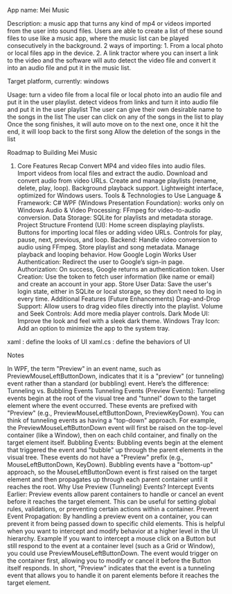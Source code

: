 App name: Mei Music

Description: a music app that turns any kind of mp4 or videos imported from the user into sound files. Users are able to create a list of these sound files to use like a music app, where the music list can be played consecutively in the background. 2 ways of importing: 1. From a local photo or local files app in the device. 2. A link tractor where you can insert a link to the video and the software will auto detect the video file and convert it into an audio file and put it in the music list.

Target platform, currently: windows

Usage:
turn a video file from a local file or local photo into an audio file and put it in the user playlist. 
detect videos from links and turn it into audio file and put it in the user playlist
The user can give their own desirable name to the songs in the list
The user can click on any of the songs in the list to play
Once the song finishes, it will auto move on to the next one, once it hit the end, it will loop back to the first song
Allow the deletion of the songs in the list

Roadmap to Building Mei Music
1. Core Features Recap
Convert MP4 and video files into audio files.
Import videos from local files and extract the audio.
Download and convert audio from video URLs.
Create and manage playlists (rename, delete, play, loop).
Background playback support.
Lightweight interface, optimized for Windows users.
Tools & Technologies to Use
Language & Framework:
C# WPF (Windows Presentation Foundation): works only on Windows
Audio & Video Processing:
FFmpeg for video-to-audio conversion.
Data Storage:
SQLite for playlists and metadata storage.
Project Structure
Frontend (UI):
Home screen displaying playlists.
Buttons for importing local files or adding video URLs.
Controls for play, pause, next, previous, and loop.
Backend:
Handle video conversion to audio using FFmpeg.
Store playlist and song metadata.
Manage playback and looping behavior.
How Google Login Works
User Authentication: Redirect the user to Google’s sign-in page.
Authorization: On success, Google returns an authentication token.
User Creation: Use the token to fetch user information (like name or email) and create an account in your app.
Store User Data: Save the user's login state, either in SQLite or local storage, so they don’t need to log in every time.
Additional Features (Future Enhancements)
Drag-and-Drop Support: Allow users to drag video files directly into the playlist.
Volume and Seek Controls: Add more media player controls.
Dark Mode UI: Improve the look and feel with a sleek dark theme.
Windows Tray Icon: Add an option to minimize the app to the system tray.

xaml : define the looks of UI
xaml.cs : define the behaviors of UI



Notes

In WPF, the term "Preview" in an event name, such as PreviewMouseLeftButtonDown, indicates that it is a "preview" (or tunneling) event rather than a standard (or bubbling) event.
Here’s the difference:
Tunneling vs. Bubbling Events
Tunneling Events (Preview Events):
Tunneling events begin at the root of the visual tree and "tunnel" down to the target element where the event occurred.
These events are prefixed with "Preview" (e.g., PreviewMouseLeftButtonDown, PreviewKeyDown).
You can think of tunneling events as having a "top-down" approach. For example, the PreviewMouseLeftButtonDown event will first be raised on the top-level container (like a Window), then on each child container, and finally on the target element itself.
Bubbling Events:
Bubbling events begin at the element that triggered the event and "bubble" up through the parent elements in the visual tree.
These events do not have a "Preview" prefix (e.g., MouseLeftButtonDown, KeyDown).
Bubbling events have a "bottom-up" approach, so the MouseLeftButtonDown event is first raised on the target element and then propagates up through each parent container until it reaches the root.
Why Use Preview (Tunneling) Events?
Intercept Events Earlier: Preview events allow parent containers to handle or cancel an event before it reaches the target element. This can be useful for setting global rules, validations, or preventing certain actions within a container.
Prevent Event Propagation: By handling a preview event on a container, you can prevent it from being passed down to specific child elements. This is helpful when you want to intercept and modify behavior at a higher level in the UI hierarchy.
Example
If you want to intercept a mouse click on a Button but still respond to the event at a container level (such as a Grid or Window), you could use PreviewMouseLeftButtonDown. The event would trigger on the container first, allowing you to modify or cancel it before the Button itself responds.
In short, "Preview" indicates that the event is a tunneling event that allows you to handle it on parent elements before it reaches the target element.

















